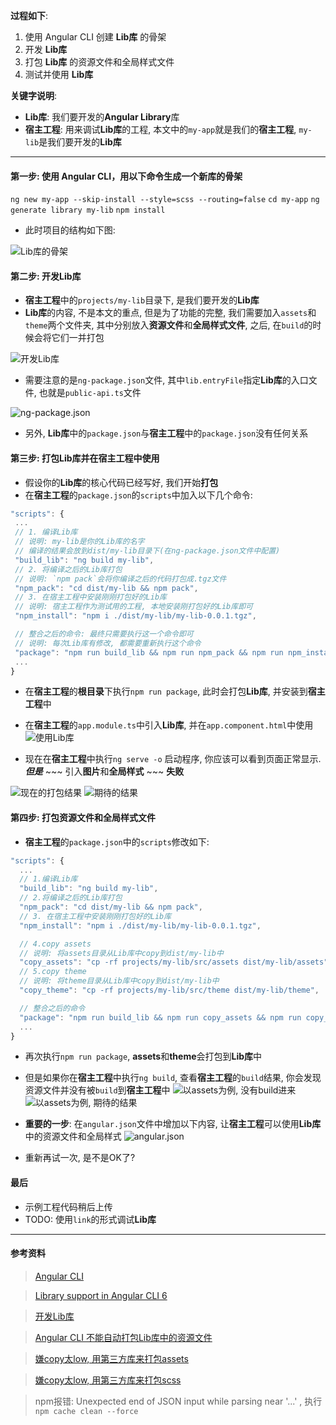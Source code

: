 **过程如下**: 

1. 使用 Angular CLI 创建 **Lib库** 的骨架
2. 开发 **Lib库**
3. 打包 **Lib库** 的资源文件和全局样式文件
4. 测试并使用 **Lib库**

**关键字说明**:

- **Lib库**: 我们要开发的**Angular Library**库
- **宿主工程**: 用来调试**Lib库**的工程, 本文中的`my-app`就是我们的**宿主工程**, `my-lib`是我们要开发的**Lib库**

---

#### 第一步: 使用 Angular CLI，用以下命令生成一个新库的骨架
`ng new my-app --skip-install --style=scss --routing=false`
`cd my-app`
`ng generate library my-lib`
`npm install`

- 此时项目的结构如下图:

![Lib库的骨架](./doc/assets/新库的骨架.jpg)


#### 第二步: 开发Lib库

- **宿主工程**中的`projects/my-lib`目录下, 是我们要开发的**Lib库**
- **Lib库**的内容, 不是本文的重点, 但是为了功能的完整, 我们需要加入`assets`和`theme`两个文件夹, 其中分别放入**资源文件**和**全局样式文件**, 之后, 在`build`的时候会将它们一并打包

![开发Lib库](./doc/assets/开发Lib库_1.jpg)

- 需要注意的是`ng-package.json`文件, 其中`lib.entryFile`指定**Lib库**的入口文件, 也就是`public-api.ts`文件

![ng-package.json](./doc/assets/开发Lib库_2.png)

- 另外, **Lib库**中的`package.json`与**宿主工程**中的`package.json`没有任何关系

#### 第三步: 打包Lib库并在宿主工程中使用

- 假设你的**Lib库**的核心代码已经写好, 我们开始**打包**
- 在**宿主工程**的`package.json`的`scripts`中加入以下几个命令:

 ```js
"scripts": {
  ...
  // 1. 编译Lib库
  // 说明: my-lib是你的Lib库的名字
  // 编译的结果会放到dist/my-lib目录下(在ng-package.json文件中配置)
  "build_lib": "ng build my-lib",
  // 2. 将编译之后的Lib库打包
  // 说明: `npm pack`会将你编译之后的代码打包成.tgz文件
  "npm_pack": "cd dist/my-lib && npm pack",
  // 3. 在宿主工程中安装刚刚打包好的Lib库
  // 说明: 宿主工程作为测试用的工程, 本地安装刚打包好的Lib库即可
  "npm_install": "npm i ./dist/my-lib/my-lib-0.0.1.tgz",

  // 整合之后的命令: 最终只需要执行这一个命令即可
  // 说明: 每次Lib库有修改, 都需要重新执行这个命令
  "package": "npm run build_lib && npm run npm_pack && npm run npm_install"
  ...
}
```

- 在**宿主工程**的**根目录**下执行`npm run package`, 此时会打包**Lib库**, 并安装到**宿主工程**中

- 在**宿主工程**的`app.module.ts`中引入**Lib库**, 并在`app.component.html`中使用
![使用Lib库](./doc/assets/使用Lib库_1.jpg)
- 现在在**宿主工程**中执行`ng serve -o` 启动程序, 你应该可以看到页面正常显示.
***但是*** ~~~ 引入**图片**和**全局样式** ~~~ **失败**

![现在的打包结果](./doc/assets/使用Lib库_2.png)
![期待的结果](./doc/assets/使用Lib库_3.png)

#### 第四步: 打包资源文件和全局样式文件

- **宿主工程**的`package.json`中的`scripts`修改如下:
```js
"scripts": {
  ...
  // 1.编译Lib库
  "build_lib": "ng build my-lib",
  // 2.将编译之后的Lib库打包
  "npm_pack": "cd dist/my-lib && npm pack",
  // 3. 在宿主工程中安装刚刚打包好的Lib库
  "npm_install": "npm i ./dist/my-lib/my-lib-0.0.1.tgz",

  // 4.copy assets
  // 说明: 将assets目录从Lib库中copy到dist/my-lib中
  "copy_assets": "cp -rf projects/my-lib/src/assets dist/my-lib/assets",
  // 5.copy theme
  // 说明: 将theme目录从Lib库中copy到dist/my-lib中
  "copy_theme": "cp -rf projects/my-lib/src/theme dist/my-lib/theme",

  // 整合之后的命令
  "package": "npm run build_lib && npm run copy_assets && npm run copy_theme && npm run npm_pack && npm run npm_install"
  ...
}
```
- 再次执行`npm run package`, **assets**和**theme**会打包到**Lib库**中
- 但是如果你在**宿主工程**中执行`ng build`, 查看**宿主工程**的`build`结果, 你会发现资源文件并没有被`build`到**宿主工程**中
![以assets为例, 没有build进来](./doc/assets/打包资源文件和全局样式文件_1.png)
![以assets为例, 期待的结果](./doc/assets/打包资源文件和全局样式文件_2.png)


- **重要的一步**: 在`angular.json`文件中增加以下内容, 让**宿主工程**可以使用**Lib库**中的资源文件和全局样式
![angular.json](./doc/assets/引入资源文件.jpg)
- 重新再试一次, 是不是OK了?

#### 最后

- 示例工程代码稍后上传
- TODO: 使用`link`的形式调试**Lib库**

---

#### 参考资料
> [Angular CLI](https://www.angular.cn/guide/creating-libraries)

> [Library support in Angular CLI 6](https://www.jianshu.com/p/09ba8d35662e)

> [开发Lib库](https://blog.csdn.net/a343542102/article/details/86490056)

> [Angular CLI 不能自动打包Lib库中的资源文件](https://github.com/angular/angular-cli/issues/11071)

> [嫌copy太low, 用第三方库来打包assets](https://github.com/linnenschmidt/build-ng-packagr)

> [嫌copy太low, 用第三方库来打包scss](https://github.com/reactway/scss-bundle)

> npm报错: Unexpected end of JSON input while parsing near '...' , 执行`npm cache clean --force`